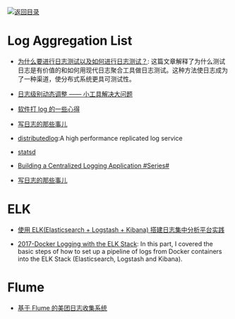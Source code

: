 [![返回目录](https://user-images.githubusercontent.com/5803001/38079637-ff0abcf0-3371-11e8-9b76-ad651620afc7.jpg)](https://github.com/wx-chevalier/Awesome-Lists)

# Log Aggregation List

* [为什么要进行日志测试以及如何进行日志测试？](https://github.com/wx-chevalier/Web-Series/): 这篇文章解释了为什么测试日志是有价值的和如何用现代日志聚合工具做日志测试。这种方法使日志成为了一种渠道，使分布式系统更具可测试性。

* [日志级别动态调整 —— 小工具解决大问题](http://tech.meituan.com/change_log_level.html)

* [软件打 log 的一些心得](https://zhuanlan.zhihu.com/p/24785018)

- [写日志的那些事儿](https://yq.aliyun.com/articles/2920#index_section)

- [distributedlog](https://github.com/twitter/distributedlog):A high performance replicated log service

- [statsd](https://github.com/etsy/statsd)

- [Building a Centralized Logging Application #Series#](https://medium.com/eulercoder/part-1-building-a-centralized-logging-application-5a537033da0a?source=linkShare-fe48c4221a4c-1516701704)

* [写日志的那些事儿](https://yq.aliyun.com/articles/2920#index_section)

# ELK

* [使用 ELK(Elasticsearch + Logstash + Kibana) 搭建日志集中分析平台实践](https://wsgzao.github.io/post/elk/)

* [2017-Docker Logging with the ELK Stack](https://logz.io/blog/docker-logging/): In this part, I covered the basic steps of how to set up a pipeline of logs from Docker containers into the ELK Stack (Elasticsearch, Logstash and Kibana). 

# Flume

* [基于 Flume 的美团日志收集系统](http://www.aboutyun.com/thread-8317-1-1.html)
